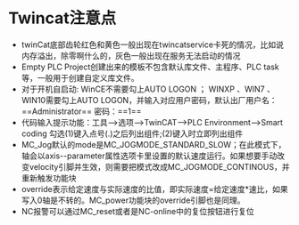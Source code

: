 # Twincat注意点

* twinCat底部齿轮红色和黄色一般出现在twincatservice卡死的情况，比如说内存溢出，除零啊什么的，灰色一般出现在服务无法启动的情况
* Empty PLC Project创建出来的模板不包含默认库文件、主程序、PLC task等，一般用于创建自定义库文件。
* 对于开机自启动:
WinCE不需要勾上AUTO LOGON ；
WINXP 、WIN7 、 WIN10需要勾上AUTO LOGON，并输入对应用户密码，默认出厂用户名：==Administrator== 密码：==1==
* 代码输入提示功能：工具——>选项——>TwinCAT——>PLC Environment——>Smart coding
勾选(1)键入点号(.)之后列出组件;(2)键入时立即列出组件
* MC_Jog默认的mode是MC_JOGMODE_STANDARD_SLOW；在此模式下，轴会以axis--parameter属性选项卡里设置的默认速度运行。如果想要手动改变velocity引脚并生效，则需要把模式改成MC_JOGMODE_CONTINOUS，并重新触发功能块
* override表示给定速度与实际速度的比值，即实际速度=给定速度*速比，如果写入0轴是不转的。MC_power功能块的override引脚也是同理。
* NC报警可以通过MC_reset或者是NC-online中的复位按钮进行复位
